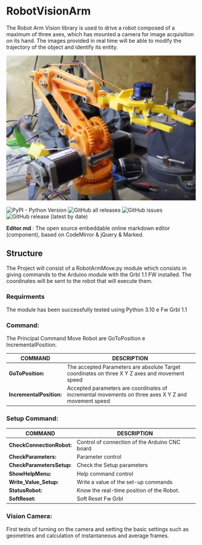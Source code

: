 # RobotVisionArm
The Robot Arm Vision library is used to drive a robot composed of a maximum of three axes, which has mounted a camera for image acquisition on its hand.
The images provided in real time will be able to modify the trajectory of the object and identify its entity.

![Alt text](https://github.com/daddi1987/RobotArmVision/blob/8afa9801c1566354e4d44adbaa3822d63b4585e5/Photo/Robot.png?raw=true "**RobotArm With Gripper**")

![PyPI - Python Version](https://img.shields.io/pypi/pyversions/da)
![GitHub all releases](https://img.shields.io/github/downloads/daddi1987/RobotArmVision/total)
![GitHub issues](https://img.shields.io/github/issues/daddi1987/RobotArmVision)
![GitHub release (latest by date)](https://img.shields.io/github/v/release/daddi1987/RobotArmVision?style=plastic)

**Editor.md** : The open source embeddable online markdown editor (component), based on CodeMirror & jQuery & Marked.

## Structure
The Project will consist of a RobotArmMove.py module which consists in giving commands to the Arduino module with the Grbl 1.1 FW installed.
The coordinates will be sent to the robot that will execute them.

### Requirments
The module has been successfully tested using Python 3.10 e Fw Grbl 1.1

### Command:
The Principal Command Move Robot are GoToPosition e IncrementalPosition.

|  COMMAND |  DESCRIPTION |
| ------------ | ------------ |
| **GoToPosition:**  |  The accepted Parameters are absolute Target coordinates on three X Y Z axes and movement speed |
| **IncrementalPosition:**  |  Accepted parameters are coordinates of incremental movements on three axes X Y Z and movement speed |


### **Setup Command:**

|  COMMAND |  DESCRIPTION |
| ------------ | ------------ |
| **CheckConnectionRobot:**  | Control of connection of the Arduino CNC board  |
| **CheckParameters:**  | Parameter control  |
| **CheckParametersSetup:**  |Check the Setup parameters   |
|**ShowHelpMenu:**   |Help command control   |
|  **Write_Value_Setup:** |Write a value of the set-up commands   |
| **StatusRobot:**  |  Know the real-time position of the Robot.|
| **SoftReset:** | Soft Reset Fw Grbl |

### **Vision Camera:**
First tests of turning on the camera and setting the basic settings such as geometries and calculation of instantaneous and average frames.



	
	
